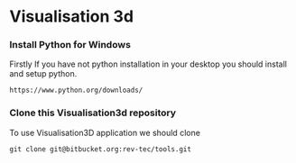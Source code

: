 # Visualisation 3d 

### Install Python for Windows
  Firstly If you have not python installation in your desktop you should install and setup python.
  
  ``` 
  https://www.python.org/downloads/
  ```
### Clone this Visualisation3d repository
  To use Visualisation3D application we should clone 

  ```
 git clone git@bitbucket.org:rev-tec/tools.git
  ```


